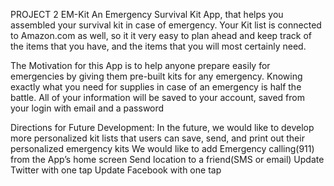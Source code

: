 
PROJECT 2
EM-Kit
An Emergency Survival Kit App, that helps you assembled your survival kit in case of emergency. Your Kit list is connected to Amazon.com as well, so it it very easy to plan ahead and keep track of the items that you have, and the items that you will most certainly need.

The Motivation for this App is to help anyone prepare easily for emergencies by giving them pre-built kits for any emergency. Knowing exactly what you need for supplies in case of an emergency is half the battle. All of your information will be saved to your account, saved from your login with email and a password

Directions for Future Development: In the future, we would like to develop more personalized kit lists that users can save, send, and print out their personalized emergency kits We would like to add Emergency calling(911) from the App’s home screen Send location to a friend(SMS or email) Update Twitter with one tap Update Facebook with one tap
